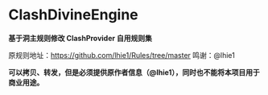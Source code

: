 # ClashDivineEngine
**基于洞主规则修改 ClashProvider 自用规则集**

原规则地址：https://github.com/lhie1/Rules/tree/master
鸣谢：@lhie1

**可以拷贝、转发，但是必须提供原作者信息（@lhie1），同时也不能将本项目用于商业用途。**
